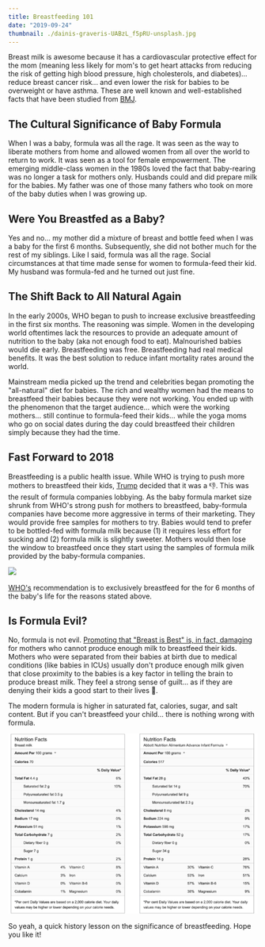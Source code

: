 ```yaml
---
title: Breastfeeding 101
date: "2019-09-24"
thumbnail: ./dainis-graveris-UABzL_f5pRU-unsplash.jpg
---
```

Breast milk is awesome because it has a cardiovascular protective effect for the mom (meaning less likely for mom's to get heart attacks from reducing the risk of getting high blood pressure, high cholesterols, and diabetes)... reduce breast cancer risk... and even lower the risk for babies to be overweight or have asthma. These are well known and well-established facts that have been studied from [BMJ](https://www.ncbi.nlm.nih.gov/pmc/articles/PMC2323059/). 

## The Cultural Significance of Baby Formula

When I was a baby, formula was all the rage. It was seen as the way to liberate mothers from home and allowed women from all over the world to return to work. It was seen as a tool for female empowerment. The emerging middle-class women in the 1980s loved the fact that baby-rearing was no longer a task for mothers only. Husbands could and did prepare milk for the babies. My father was one of those many fathers who took on more of the baby duties when I was growing up. 

## Were You Breastfed as a Baby?

Yes and no... my mother did a mixture of breast and bottle feed when I was a baby for the first 6 months. Subsequently, she did not bother much for the rest of my siblings. Like I said, formula was all the rage. Social circumstances at that time made sense for women to formula-feed their kid. My husband was formula-fed and he turned out just fine. 

## The Shift Back to All Natural Again

In the early 2000s, WHO began to push to increase exclusive breastfeeding in the first six months. The reasoning was simple. Women in the developing world oftentimes lack the resources to provide an adequate amount of nutrition to the baby (aka not enough food to eat). Malnourished babies would die early. Breastfeeding was free. Breastfeeding had real medical benefits. It was the best solution to reduce infant mortality rates around the world. 

Mainstream media picked up the trend and celebrities began promoting the "all-natural" diet for babies. The rich and wealthy women had the means to breastfeed their babies because they were not working. You ended up with the phenomenon that the target audience... which were the working mothers... still continue to formula-feed their kids... while the yoga moms who go on social dates during the day could breastfeed their children simply because they had the time. 

## Fast Forward to 2018

Breastfeeding is a public health issue. While WHO is trying to push more mothers to breastfeed their kids, [Trump](https://www.nytimes.com/2018/07/08/health/world-health-breastfeeding-ecuador-trump.html) decided that it was a 👎. This was the result of formula companies lobbying. As the baby formula market size shrunk from WHO's strong push for mothers to breastfeed, baby-formula companies have become more aggressive in terms of their marketing. They would provide free samples for mothers to try. Babies would tend to prefer to be bottled-fed with formula milk because (1) it requires less effort for sucking and (2) formula milk is slightly sweeter. Mothers would then lose the window to breastfeed once they start using the samples of formula milk provided by the baby-formula companies. 

![](./breastfeeding.png)

[WHO's](https://www.who.int/nutrition/global-target-2025/i[nfographic_breastfeeding.pdf?ua=1) recommendation is to exclusively breastfeed for the for 6 months of the baby's life for the reasons stated above. 

## Is Formula Evil?

No, formula is not evil. [Promoting that "Breast is Best" is, in fact, damaging](https://blogs.bmj.com/medical-ethics/2018/08/22/harms-of-formula-vs-benefits-of-breastfeeding-why-we-dont-know-how-to-talk-about-the-effects-of-different-ways-of-feeding-babies/) for mothers who cannot produce enough milk to breastfeed their kids. Mothers who were separated from their babies at birth due to medical conditions (like babies in ICUs) usually don't produce enough milk given that close proximity to the babies is a key factor in telling the brain to produce breast milk. They feel a strong sense of guilt... as if they are denying their kids a good start to their lives 🥺. 

The modern formula is higher in saturated fat, calories, sugar, and salt content. But if you can't breastfeed your child... there is nothing wrong with formula. 

![](./milk-fact.png)

So yeah, a quick history lesson on the significance of breastfeeding. Hope you like it!
